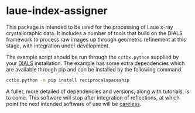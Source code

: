 # laue-index-assigner

This package is intended to be used for the processing of Laue x-ray crystalloraphic data. It includes a number of tools that build on the DIALS framework to process raw images up through geometric refinement at this stage, with integration under development. 

The example script should be run through the `cctbx.python` supplied by your [DIALS](https://dials.github.io) installation.
The example has some extra dependencies which are available through pip and can be installed by the following command.

```bash
cctbx.python -m pip install reciprocalspaceship
```

A fuller, more detailed of dependencies and versions, along with tutorials, is to come. This software will stop after integration of reflections, at which point the next intended software of use will be [careless](https://github.com/Hekstra-Lab/careless).

